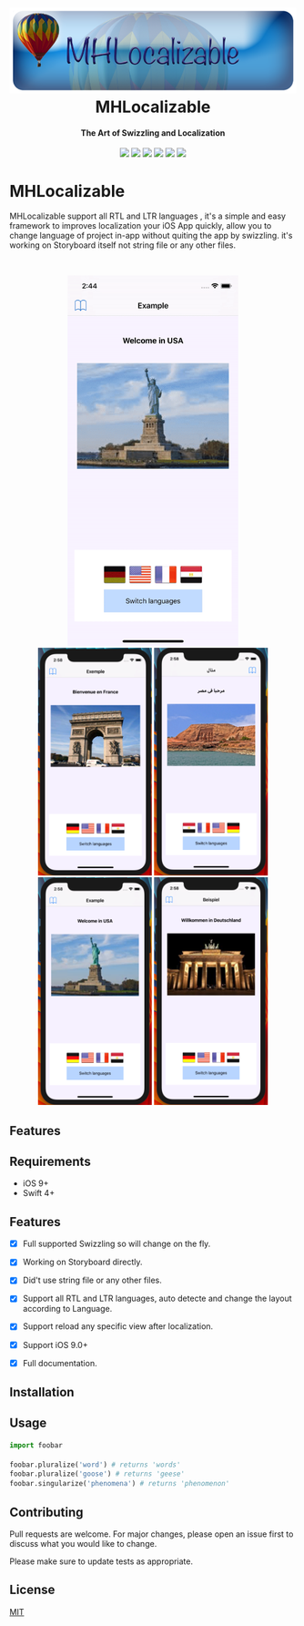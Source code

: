 <h1 align="center">
  <img src="/Images/banner.png" height="150"/>
  <br>
  MHLocalizable
  <br>
</h1>

<h4 align="center">The Art of Swizzling and Localization</h4>

<p align="center">
  
   <img src="https://img.shields.io/badge/build-passing-green.svg"/>
   <img src="https://img.shields.io/badge/pod-v0.1.4-blue.svg"/>
   <img src="https://img.shields.io/badge/license-MIT-lightgrey.svg"/>
   <img src="https://img.shields.io/badge/platform-iOS%209%2B-red.svg"/>
   <img src="https://img.shields.io/badge/language-Swift%204-orange.svg"/>
   <img src="https://img.shields.io/badge/license-MIT-lightgrey.svg"/>
   
</p>


# MHLocalizable
MHLocalizable support all RTL and LTR languages , it's a simple and easy framework to improves localization your iOS App quickly, allow you to change language of project in-app without quiting the app by swizzling. it's working on Storyboard itself not string file or any other files. 

<br>
<p align="center">
  
<img src="/Images/gif.gif" width="300"/>
<br>
  <img src="/Images/d.png" width="200" height="400"/>
  <img src="/Images/e.png" width="200" height="400"/>
  <img src="/Images/u.png" width="200" height="400"/>
  <img src="/Images/f.png" width="200" height="400"/>

</p>

## Features

## Requirements
* iOS 9+
* Swift 4+

## Features

- [x] Full supported Swizzling so will change on the fly.
- [x] Working on Storyboard directly.
- [x] Did't use string file or any other files. 
- [x] Support all RTL and LTR languages, auto detecte and change the layout according to Language. 
- [x] Support reload any specific view after localization.
- [x] Support iOS 9.0+ 
- [x] Full documentation.



## Installation







## Usage

```python
import foobar

foobar.pluralize('word') # returns 'words'
foobar.pluralize('goose') # returns 'geese'
foobar.singularize('phenomena') # returns 'phenomenon'
```


## Contributing
Pull requests are welcome. For major changes, please open an issue first to discuss what you would like to change.

Please make sure to update tests as appropriate.

## License
[MIT](https://choosealicense.com/licenses/mit/)
